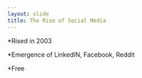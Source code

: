 ```yaml
---
layout: slide
title: The Rise of Social Media 
---
```

*Rised in 2003 

*Emergence of LinkedIN, Facebook, Reddit 

*Free
